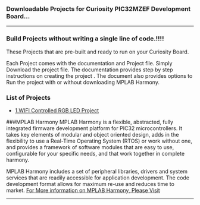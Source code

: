 ### Downloadable Projects for Curiosity PIC32MZEF Development Board...

---
### Build  Projects without writing a single line of code.!!!!
These Projects that are pre-built  and ready to run  on your Curiosity Board. 
 

Each Project comes with the documentation and Project file. 
Simply Download the project file.
The documentation provides step by step instructions on creating the project . The document also provides options to Run the project with or without downloading MPLAB Harmony.

 ### List of Projects
- [1.WIFI Controlled RGB LED Project](documents/)

###MPLAB Harmony
MPLAB Harmony is a flexible, abstracted, fully integrated firmware development platform for PIC32 microcontrollers. It takes key elements of modular and object oriented design, adds in the flexibility to use a Real-Time Operating System (RTOS) or work without one, and provides a framework of software modules that are easy to use, configurable for your specific needs, and that work together in complete harmony.

MPLAB Harmony includes a set of peripheral libraries, drivers and system services that are readily accessible for application development. The code development format allows for maximum re-use and reduces time to market.
[For More information on MPLAB Harmony, Please Visit](http://www.microchip.com/Harmony) 

---

